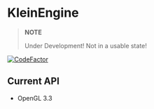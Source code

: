 # KleinEngine

> **NOTE**
>
> Under Development! Not in a usable state!


[![CodeFactor](https://www.codefactor.io/repository/github/sherry65-code/kleinengine/badge)](https://www.codefactor.io/repository/github/sherry65-code/kleinengine)

## Current API

- OpenGL 3.3